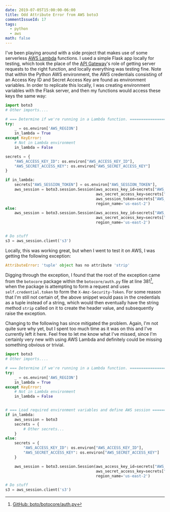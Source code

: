 ```yaml
---
date: 2019-07-05T15:00:00-06:00
title: Odd Attribute Error from AWS boto3 
commentIssueId: 17
tags: 
  - python
  - aws
math: false
---
```


I've been playing around with a side project that makes use of some serverless [AWS Lambda](https://aws.amazon.com/lambda/) functions. I used a simple Flask app locally for testing, which took the place of the [API Gateway](https://aws.amazon.com/api-gateway/)'s role of getting server requests to the right function, and locally everything was testing fine. Note that within the Python AWS environment, the AWS credentials consisting of an Access Key ID and Secret Access Key are found as environment variables. In order to replicate this locally, I was creating environment variables with the Flask server, and then my functions would access these keys the same way:

```python
import boto3
# Other imports....

# === Determine if we're running in a Lambda function. =============================================
try:
    _ = os.environ['AWS_REGION']
    in_lambda = True
except KeyError:
    # Not in Lambda environment
	in_lambda = False

secrets = {
    "AWS_ACCESS_KEY_ID": os.environ["AWS_ACCESS_KEY_ID"],
    "AWS_SECRET_ACCESS_KEY": os.environ["AWS_SECRET_ACCESS_KEY"]
}

if in_lambda:
    secrets["AWS_SESSION_TOKEN"] = os.environ["AWS_SESSION_TOKEN"],
    aws_session = boto3.session.Session(aws_access_key_id=secrets["AWS_ACCESS_KEY_ID"],
                                        aws_secret_access_key=secrets["AWS_SECRET_ACCESS_KEY"],
                                        aws_session_token=secrets["AWS_SESSION_TOKEN"],
                                        region_name='us-east-2')
else:
    aws_session = boto3.session.Session(aws_access_key_id=secrets["AWS_ACCESS_KEY_ID"],
                                        aws_secret_access_key=secrets["AWS_SECRET_ACCESS_KEY"],
										region_name='us-east-2')


# Do stuff
s3 = aws_session.client('s3')

```

Locally, this was working great, but when I went to test it on AWS, I was getting the following exception:

```python
AttributeError: 'tuple' object has no attribute 'strip'
```

Digging through the exception, I found that the root of the exception came from the `botocore` package within the `botocore/auth.py` file at line 381[^1], when the package is attempting to form a request and uses `self.credential.token` to form the `X-Amz-Security-Token`. For some reason that I'm still not certain of, the above snippet would pass in the credentials as a tuple instead of a string, which would then eventually have the string method `strip` called on it to create the header value, and subsequently raise the exception.

Changing to the following has since mitigated the problem. Again, I'm not quite sure why yet, but I spent too much time as it was on this and I've currently left it here. Feel free to let me know what I've missed, since I'm certainly very new with using AWS Lambda and definitely could be missing something obvious or trivial.

```python
import boto3
# Other imports....

# === Determine if we're running in a Lambda function. =============================================
try:
    _ = os.environ['AWS_REGION']
    in_lambda = True
except KeyError:
    # Not in Lambda environment
    in_lambda = False


# === Load required environment variables and define AWS session ===================================
if in_lambda:
    aws_session = boto3
    secrets = {
        # Other secrets...
    }
else:
    secrets = {
        "AWS_ACCESS_KEY_ID": os.environ["AWS_ACCESS_KEY_ID"],
        "AWS_SECRET_ACCESS_KEY": os.environ["AWS_SECRET_ACCESS_KEY"]
    }

    aws_session = boto3.session.Session(aws_access_key_id=secrets["AWS_ACCESS_KEY_ID"],
                                        aws_secret_access_key=secrets["AWS_SECRET_ACCESS_KEY"],
										region_name='us-east-2')

# Do stuff
s3 = aws_session.client('s3')

```

[^1]: [GitHub: boto/botocore/auth.py](https://github.com/boto/botocore/blob/526f1e0322bf87e74f69c894245ce8506b86e597/botocore/auth.py#L388)